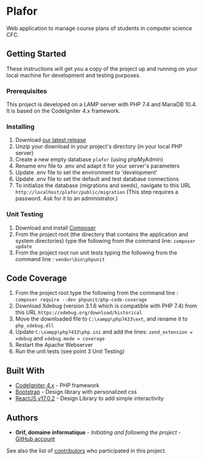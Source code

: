 # Plafor

Web application to manage course plans of students in computer science CFC.

## Getting Started

These instructions will get you a copy of the project up and running on your local machine for development and testing purposes.

### Prerequisites

This project is developed on a LAMP server with PHP 7.4 and MariaDB 10.4.
It is based on the CodeIgniter 4.x framework.

### Installing

1. Download [our latest release](https://github.com/OrifInformatique/plafor/releases/tag/v4.0.1)
2. Unzip your download in your project's directory (in your local PHP server)
3. Create a new empty database ``plafor`` (using phpMyAdmin)
4. Rename env file to .env and adapt it for your server's parameters
5. Update .env file to set the environment to 'development' 
6. Update .env file to set the default and test database connections
7. To initialize the database (migrations and seeds), navigate to this URL ``http://localhost/plafor/public/migration`` (This step requires a password. Ask for it to an administrator.)

### Unit Testing
1. Download and install [Composer](https://getcomposer.org/download/)
2. From the project root (the directory that contains the application and system directories) type the following from the command line: ``composer update``
3. From the project root run unit tests typing the following from the command line : ``vendor\bin\phpunit``

## Code Coverage
1. From the project root type the following from the command line : ``composer require --dev phpunit/php-code-coverage``
2. Download Xdebug (version 3.1.6 which is compatible with PHP 7.4) from this URL ``https://xdebug.org/download/historical``
3. Move the downloaded file to ``C:\xampp\php7433\ext``, and rename it to ``php_xdebug.dll``
4. Update ``C:\xampp\php7433\php.ini`` and add the lines: ``zend_extension = xdebug`` and ``xdebug.mode = coverage``
5. Restart the Apache Webserver
6. Run the unit tests (see point 3 Unit Testing)

## Built With

* [CodeIgniter 4.x](https://www.codeigniter.com/) - PHP framework
* [Bootstrap](https://getbootstrap.com/) - Design library with personalized css
* [ReactJS v17.0.2](https://fr.reactjs.org/) - Design Library to add simple interactivity

## Authors

* **Orif, domaine informatique** - *Initiating and following the project* - [GitHub account](https://github.com/OrifInformatique)

See also the list of [contributors](https://github.com/OrifInformatique/plafor/contributors) who participated in this project.
